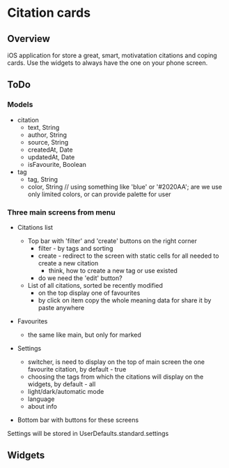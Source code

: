 #  Citation cards
## Overview
iOS application for store a great, smart, motivatation citations and coping cards.
Use the widgets to always have the one on your phone screen.

## ToDo
### Models
- citation
    - text, String
    - author, String
    - source, String
    - createdAt, Date
    - updatedAt, Date
    - isFavourite, Boolean
- tag
    - tag, String
    - color, String // using something like 'blue' or '#2020AA'; are we use only limited colors, or can provide palette for user

### Three main screens from menu
- Citations list
    - Top bar with 'filter' and 'create' buttons on the right corner
        - filter - by tags and sorting
        - create - redirect to the screen with static cells for all needed to create a new citation
            - think, how to create a new tag or use existed
        - do we need the 'edit' button?
    - List of all citations, sorted be recently modified
        - on the top display one of favourites
        - by click on item copy the whole meaning data for share it by paste anywhere
- Favourites
    - the same like main, but only for marked
- Settings
    - switcher, is need to display on the top of main screen the one favourite citation, by default - true
    - choosing the tags from which the citations will display on the widgets, by default - all
    - light/dark/automatic mode
    - language
    - about info

- Bottom bar with buttons for these screens

Settings will be stored in UserDefaults.standard.settings

## Widgets
